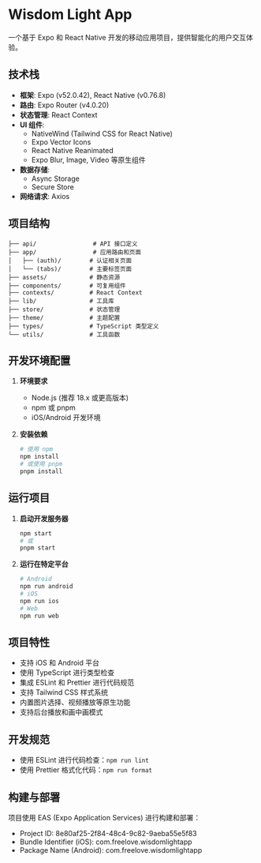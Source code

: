 # Wisdom Light App

一个基于 Expo 和 React Native 开发的移动应用项目，提供智能化的用户交互体验。

## 技术栈

- **框架**: Expo (v52.0.42), React Native (v0.76.8)
- **路由**: Expo Router (v4.0.20)
- **状态管理**: React Context
- **UI 组件**:
  - NativeWind (Tailwind CSS for React Native)
  - Expo Vector Icons
  - React Native Reanimated
  - Expo Blur, Image, Video 等原生组件
- **数据存储**:
  - Async Storage
  - Secure Store
- **网络请求**: Axios

## 项目结构

```
├── api/                # API 接口定义
├── app/                # 应用路由和页面
│   ├── (auth)/        # 认证相关页面
│   └── (tabs)/        # 主要标签页面
├── assets/            # 静态资源
├── components/        # 可复用组件
├── contexts/          # React Context
├── lib/               # 工具库
├── store/             # 状态管理
├── theme/             # 主题配置
├── types/             # TypeScript 类型定义
└── utils/             # 工具函数
```

## 开发环境配置

1. **环境要求**
   - Node.js (推荐 18.x 或更高版本)
   - npm 或 pnpm
   - iOS/Android 开发环境

2. **安装依赖**
   ```bash
   # 使用 npm
   npm install
   # 或使用 pnpm
   pnpm install
   ```

## 运行项目

1. **启动开发服务器**
   ```bash
   npm start
   # 或
   pnpm start
   ```

2. **运行在特定平台**
   ```bash
   # Android
   npm run android
   # iOS
   npm run ios
   # Web
   npm run web
   ```

## 项目特性

- 支持 iOS 和 Android 平台
- 使用 TypeScript 进行类型检查
- 集成 ESLint 和 Prettier 进行代码规范
- 支持 Tailwind CSS 样式系统
- 内置图片选择、视频播放等原生功能
- 支持后台播放和画中画模式

## 开发规范

- 使用 ESLint 进行代码检查：`npm run lint`
- 使用 Prettier 格式化代码：`npm run format`

## 构建与部署

项目使用 EAS (Expo Application Services) 进行构建和部署：
- Project ID: 8e80af25-2f84-48c4-9c82-9aeba55e5f83
- Bundle Identifier (iOS): com.freelove.wisdomlightapp
- Package Name (Android): com.freelove.wisdomlightapp